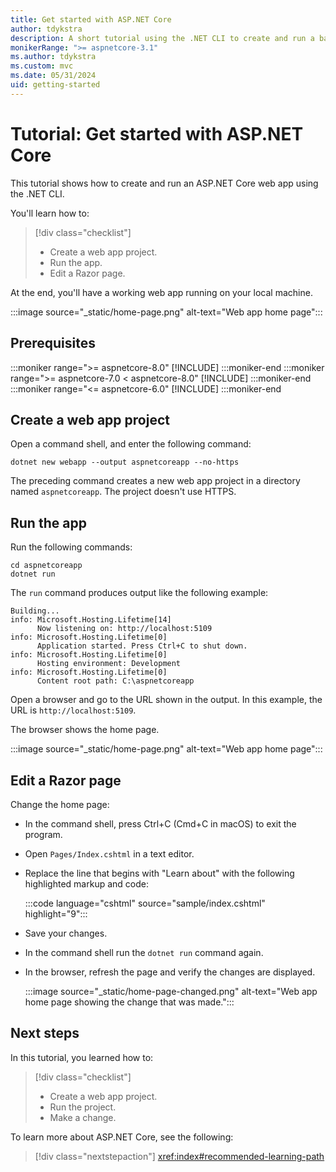 ```yaml
---
title: Get started with ASP.NET Core
author: tdykstra
description: A short tutorial using the .NET CLI to create and run a basic Hello World app using ASP.NET Core.
monikerRange: ">= aspnetcore-3.1"
ms.author: tdykstra
ms.custom: mvc
ms.date: 05/31/2024
uid: getting-started
---
```

# Tutorial: Get started with ASP.NET Core

This tutorial shows how to create and run an ASP.NET Core web app using the .NET CLI.

You'll learn how to:

> [!div class="checklist"]
> * Create a web app project.
> * Run the app.
> * Edit a Razor page.

At the end, you'll have a working web app running on your local machine.

:::image source="_static/home-page.png" alt-text="Web app home page":::

## Prerequisites

:::moniker range=">= aspnetcore-8.0"
[!INCLUDE[](~/includes/8.0-SDK.md)]
:::moniker-end
:::moniker range=">= aspnetcore-7.0 < aspnetcore-8.0"
[!INCLUDE[](~/includes/7.0-SDK.md)]
:::moniker-end
:::moniker range="<= aspnetcore-6.0"
[!INCLUDE[](~/includes/6.0-SDK.md)]
:::moniker-end

## Create a web app project

Open a command shell, and enter the following command:

```dotnetcli
dotnet new webapp --output aspnetcoreapp --no-https
```

The preceding command creates a new web app project in a directory named `aspnetcoreapp`. The project doesn't use HTTPS.

## Run the app

Run the following commands:

```dotnetcli
cd aspnetcoreapp
dotnet run
```

The `run` command produces output like the following example:

```output
Building...
info: Microsoft.Hosting.Lifetime[14]
      Now listening on: http://localhost:5109
info: Microsoft.Hosting.Lifetime[0]
      Application started. Press Ctrl+C to shut down.
info: Microsoft.Hosting.Lifetime[0]
      Hosting environment: Development
info: Microsoft.Hosting.Lifetime[0]
      Content root path: C:\aspnetcoreapp
```

Open a browser and go to the URL shown in the output. In this example, the URL is `http://localhost:5109`.

The browser shows the home page.

:::image source="_static/home-page.png" alt-text="Web app home page":::

## Edit a Razor page

Change the home page:

* In the command shell, press Ctrl+C (Cmd+C in macOS) to exit the program.
* Open `Pages/Index.cshtml` in a text editor.
* Replace the line that begins with "Learn about" with the following highlighted markup and code:

  :::code language="cshtml" source="sample/index.cshtml" highlight="9":::

* Save your changes.
* In the command shell run the `dotnet run` command again.
* In the browser, refresh the page and verify the changes are displayed.

  :::image source="_static/home-page-changed.png" alt-text="Web app home page showing the change that was made.":::

## Next steps

In this tutorial, you learned how to:

> [!div class="checklist"]
> * Create a web app project.
> * Run the project.
> * Make a change.

To learn more about ASP.NET Core, see the following:

> [!div class="nextstepaction"]
> <xref:index#recommended-learning-path>
